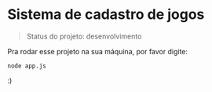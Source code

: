 # Sistema de cadastro de jogos 

> Status do projeto: desenvolvimento

Pra rodar esse projeto na sua máquina, por favor digite:

```
node app.js
```

:)
